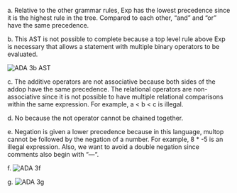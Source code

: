 a. Relative to the other grammar rules, Exp has the lowest precedence since it is the highest rule in the tree. Compared to each other, “and” and “or” have the same precedence.

b. This AST is not possible to complete because a top level rule above Exp is necessary that allows a statement with multiple binary operators to be evaluated. 

![ADA 3b AST](https://i.imgur.com/daEo9ln.jpg)


c. The additive operators are not associative because both sides of the addop have the same precedence. The relational operators are non-associative since it is not possible to have multiple relational comparisons within the same expression. For example, a < b < c is illegal.

d. No because the not operator cannot be chained together.

e.  Negation is given a lower precedence because in this language, multop cannot be followed by the negation of a number. For example, 8 * -5 is an illegal expression. Also, we want to avoid a double negation since comments also begin with “—“.


f. ![ADA 3f](https://i.imgur.com/pcfjlxE.jpg)

g. ![ADA 3g](https://i.imgur.com/J09DcrD.jpg) 
